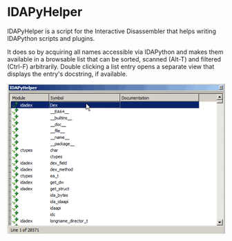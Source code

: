 # IDAPyHelper

IDAPyHelper is a script for the Interactive Disassembler that helps writing IDAPython scripts and plugins.

It does so by acquiring all names accessible via IDAPython and makes them available in a browsable list that can be sorted, scanned (Alt-T) and filtered (Ctrl-F) arbitrarily. Double clicking a list entry opens a separate view that displays the entry's docstring, if  available.

![IDAPyHelper animated gif](/rsrc/pyhelper.gif?raw=true)